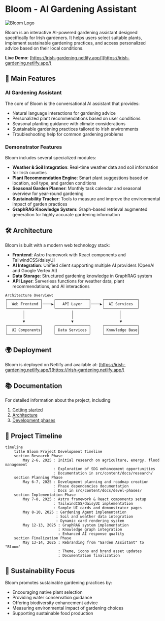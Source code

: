 # Bloom - AI Gardening Assistant

![Bloom Logo](/public/images/bloom-logo.svg|width=200)

Bloom is an interactive AI-powered gardening assistant designed specifically for Irish gardeners. It helps users select suitable plants, implement sustainable gardening practices, and access personalized advice based on their local conditions.

**Live Demo:** [https://irish-gardening.netlify.app/](https://irish-gardening.netlify.app/)

## 🌱 Main Features

### AI Gardening Assistant

The core of Bloom is the conversational AI assistant that provides:

- Natural language interactions for gardening advice
- Personalized plant recommendations based on user conditions
- Seasonal planting guidance with climate considerations
- Sustainable gardening practices tailored to Irish environments
- Troubleshooting help for common gardening problems

### Demonstrator Features

Bloom includes several specialized modules:

- **Weather & Soil Integration**: Real-time weather data and soil information for Irish counties
- **Plant Recommendation Engine**: Smart plant suggestions based on location, soil type, and garden conditions
- **Seasonal Garden Planner**: Monthly task calendar and seasonal overview for year-round gardening
- **Sustainability Tracker**: Tools to measure and improve the environmental impact of garden practices
- **GraphRAG Knowledge System**: Graph-based retrieval augmented generation for highly accurate gardening information

## 🛠️ Architecture

Bloom is built with a modern web technology stack:

- **Frontend**: Astro framework with React components and TailwindCSS/daisyUI
- **AI Integration**: Unified client supporting multiple AI providers (OpenAI and Google Vertex AI)
- **Data Storage**: Structured gardening knowledge in GraphRAG system
- **API Layer**: Serverless functions for weather data, plant recommendations, and AI interactions

```
Architecture Overview:
┌───────────────┐     ┌───────────────┐     ┌───────────────┐
│  Web Frontend │────▶│   API Layer   │────▶│  AI Services  │
└───────────────┘     └───────────────┘     └───────────────┘
        │                     │                     │
        │                     │                     │
        ▼                     ▼                     ▼
┌───────────────┐     ┌───────────────┐     ┌───────────────┐
│  UI Components│     │ Data Services │     │ Knowledge Base│
└───────────────┘     └───────────────┘     └───────────────┘
```

## 🌍 Deployment

Bloom is deployed on Netlify and available at:
[https://irish-gardening.netlify.app/](https://irish-gardening.netlify.app/)

## 📚 Documentation

For detailed information about the project, including

1. [Getting started](https://irish-gardening.netlify.app/docs/)
2. [Architecture](https://irish-gardening.netlify.app/docs/arch/01-architecture-overview)
3. [Development phases](https://irish-gardening.netlify.app/docs/devel-phases/phase-dependencies)

## 📅 Project Timeline

```mermaid
timeline
    title Bloom Project Development Timeline
    section Research Phase
        May 2-6, 2025 : Initial research on agriculture, energy, flood management
                      : Exploration of SDG enhancement opportunities
                      : Documentation in src/content/docs/research/
    section Planning Phase
        May 6-7, 2025 : Development planning and roadmap creation
                      : Phase dependencies documentation
                      : Docs in src/content/docs/devel-phases/
    section Implementation Phase
        May 7-8, 2025 : Astro framework & React components setup
                      : TailwindCSS/daisyUI implementation
                      : Sample UI cards and demonstrator pages
        May 8-10, 2025 : Gardening Agent implementation
                       : Soil and weather data integration
                       : Dynamic card rendering system
        May 12-13, 2025 : GraphRAG system implementation
                        : Knowledge graph integration
                        : Enhanced AI response quality
    section Finalization Phase
        May 13-14, 2025 : Rebranding from "Garden Assistant" to "Bloom"
                        : Theme, icons and brand asset updates
                        : Documentation finalization
```

## 💚 Sustainability Focus

Bloom promotes sustainable gardening practices by:

- Encouraging native plant selection
- Providing water conservation guidance
- Offering biodiversity enhancement advice
- Measuring environmental impact of gardening choices
- Supporting sustainable food production
